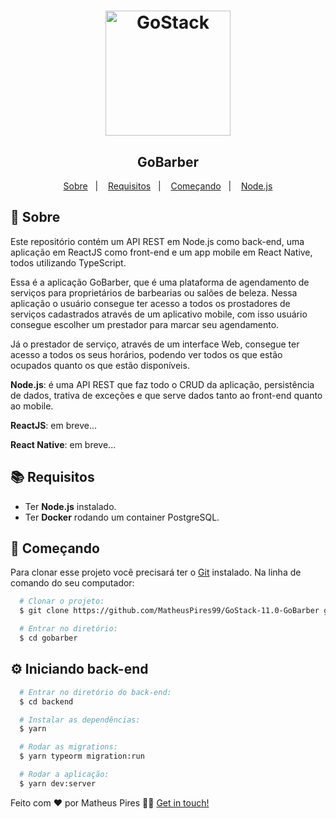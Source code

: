 <h1 align="center">
    <img alt="GoStack" src="https://rocketseat-cdn.s3-sa-east-1.amazonaws.com/bootcamp-header.png" width="200px" />
</h1>

<h2 align="center">
  GoBarber
</h2>

<p align="center">
  <a href="#page_with_curl-sobre">Sobre</a>&nbsp;&nbsp;&nbsp;|&nbsp;&nbsp;&nbsp;
  <a href="#books-requisitos">Requisitos</a>&nbsp;&nbsp;&nbsp;|&nbsp;&nbsp;&nbsp;
  <a href="#rocket-começando">Começando</a>&nbsp;&nbsp;&nbsp;|&nbsp;&nbsp;&nbsp;
  <a href="#gear-iniciando-back-end">Node.js</a><!-- &nbsp;&nbsp;&nbsp;|&nbsp;&nbsp;&nbsp; -->
  <!-- <a href="#computer-inicinado-front-end">ReactJS</a>&nbsp;&nbsp;&nbsp;|&nbsp;&nbsp;&nbsp;
  <a href="#iphone-iniciando-mobile">React Native</a> -->
</p>

## :page_with_curl: Sobre
Este repositório contém um API REST em Node.js como back-end, uma aplicação em ReactJS como front-end e um app mobile em React Native, todos utilizando TypeScript.

Essa é a aplicação GoBarber, que é uma plataforma de agendamento de serviços para proprietários de barbearias ou salões de beleza. Nessa aplicação o usuário consegue ter acesso a todos os prostadores de serviços cadastrados através de um aplicativo mobile, com isso usuário consegue escolher um prestador para marcar seu agendamento.

Já o prestador de serviço, através de um interface Web, consegue ter acesso a todos os seus horários, podendo ver todos os que estão ocupados quanto os que estão disponíveis.

**Node.js**: é uma API REST que faz todo o CRUD da aplicação, persistência de dados, trativa de exceções e que serve dados tanto ao front-end quanto ao mobile.

**ReactJS**: em breve...

**React Native**: em breve...

## :books: Requisitos
- Ter **Node.js** instalado.
- Ter **Docker** rodando um container PostgreSQL.
<!-- - Um dispositivo ou emulador iOS ou Android -->

## :rocket: Começando
Para clonar esse projeto você precisará ter o [Git](https://git-scm.com/) instalado. Na linha de comando do seu computador:

``` bash
  # Clonar o projeto:
  $ git clone https://github.com/MatheusPires99/GoStack-11.0-GoBarber gobarber

  # Entrar no diretório:
  $ cd gobarber
```

## :gear: Iniciando back-end
```bash
  # Entrar no diretório do back-end:
  $ cd backend

  # Instalar as dependências:
  $ yarn

  # Rodar as migrations:
  $ yarn typeorm migration:run

  # Rodar a aplicação:
  $ yarn dev:server
```

Feito com ❤️ por Matheus Pires 👋🏻 [Get in touch!](https://github.com/MatheusPires99)
